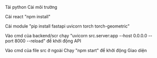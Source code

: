 Tải python Cài môi trường

Cài react "npm install"

Cài module "pip install fastapi uvicorn torch torch-geometric"

Vào cmd của backend/scr chạy "uvicorn src.server:app --host 0.0.0.0 --port 8000 --reload" để khởi động API

Vào cmd của file src ở ngoài Chạy "npm start" để khởi động Giao diện


